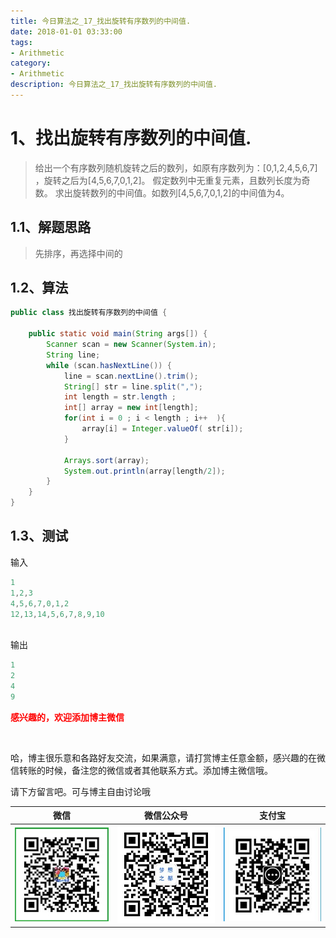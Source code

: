 ```yaml
---
title: 今日算法之_17_找出旋转有序数列的中间值.
date: 2018-01-01 03:33:00
tags: 
- Arithmetic
category: 
- Arithmetic
description: 今日算法之_17_找出旋转有序数列的中间值.
---
```




# 1、找出旋转有序数列的中间值.
> 给出一个有序数列随机旋转之后的数列，如原有序数列为：[0,1,2,4,5,6,7] ，旋转之后为[4,5,6,7,0,1,2]。    假定数列中无重复元素，且数列长度为奇数。 求出旋转数列的中间值。如数列[4,5,6,7,0,1,2]的中间值为4。



## 1.1、解题思路 

> 先排序，再选择中间的



## 1.2、算法

```java
public class 找出旋转有序数列的中间值 {

    public static void main(String args[]) {
        Scanner scan = new Scanner(System.in);
        String line;
        while (scan.hasNextLine()) {
            line = scan.nextLine().trim();
            String[] str = line.split(",");
            int length = str.length ;
            int[] array = new int[length];
            for(int i = 0 ; i < length ; i++  ){
                array[i] = Integer.valueOf( str[i]);
            }

            Arrays.sort(array);
            System.out.println(array[length/2]);
        }
    }
}
```




## 1.3、测试 

输入

```java
1
1,2,3
4,5,6,7,0,1,2
12,13,14,5,6,7,8,9,10
    
```

输出 

```java
1
2
4
9
```










  **<font  color="red">感兴趣的，欢迎添加博主微信 </font>**       

​    

哈，博主很乐意和各路好友交流，如果满意，请打赏博主任意金额，感兴趣的在微信转账的时候，备注您的微信或者其他联系方式。添加博主微信哦。    

请下方留言吧。可与博主自由讨论哦   



|微信 | 微信公众号|支付宝|
|:-------:|:-------:|:------:|
| ![微信](https://raw.githubusercontent.com/HealerJean/HealerJean.github.io/master/assets/img/tctip/weixin.jpg)|![微信公众号](https://raw.githubusercontent.com/HealerJean/HealerJean.github.io/master/assets/img/my/qrcode_for_gh_a23c07a2da9e_258.jpg)|![支付宝](https://raw.githubusercontent.com/HealerJean/HealerJean.github.io/master/assets/img/tctip/alpay.jpg) |



<link rel="stylesheet" href="https://unpkg.com/gitalk/dist/gitalk.css">

<script src="https://unpkg.com/gitalk@latest/dist/gitalk.min.js"></script> 
<div id="gitalk-container"></div>    
 <script type="text/javascript">
    var gitalk = new Gitalk({
		clientID: `1d164cd85549874d0e3a`,
		clientSecret: `527c3d223d1e6608953e835b547061037d140355`,
		repo: `HealerJean.github.io`,
		owner: 'HealerJean',
		admin: ['HealerJean'],
		id: 'AAAAAAAAAAAAAAA',
    });
    gitalk.render('gitalk-container');
</script> 

